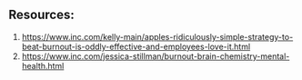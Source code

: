 ## Resources:

1. https://www.inc.com/kelly-main/apples-ridiculously-simple-strategy-to-beat-burnout-is-oddly-effective-and-employees-love-it.html
2. https://www.inc.com/jessica-stillman/burnout-brain-chemistry-mental-health.html